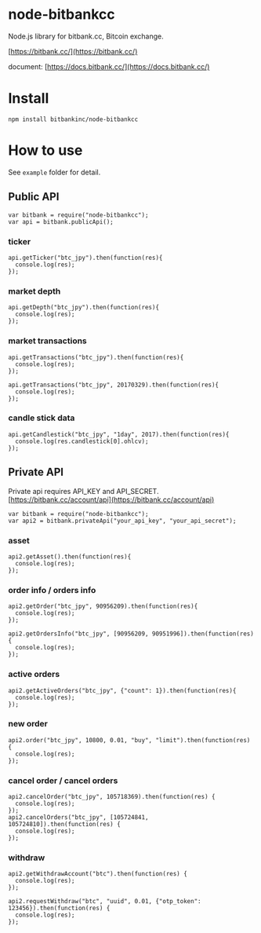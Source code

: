 # node-bitbankcc
Node.js library for bitbank.cc, Bitcoin exchange.

[https://bitbank.cc/](https://bitbank.cc/)

document: [https://docs.bitbank.cc/](https://docs.bitbank.cc/)

# Install
`npm install bitbankinc/node-bitbankcc`

# How to use
See `example` folder for detail.

## Public API
```
var bitbank = require("node-bitbankcc");
var api = bitbank.publicApi();

```

### ticker
```
api.getTicker("btc_jpy").then(function(res){
  console.log(res);
});
```

### market depth
```
api.getDepth("btc_jpy").then(function(res){
  console.log(res);
});
```

### market transactions
```
api.getTransactions("btc_jpy").then(function(res){
  console.log(res);
});

api.getTransactions("btc_jpy", 20170329).then(function(res){
  console.log(res);
});
```

### candle stick data
```
api.getCandlestick("btc_jpy", "1day", 2017).then(function(res){
  console.log(res.candlestick[0].ohlcv);
});
```

## Private API
Private api requires API_KEY and API_SECRET.
[https://bitbank.cc/account/api](https://bitbank.cc/account/api)

```
var bitbank = require("node-bitbankcc");
var api2 = bitbank.privateApi("your_api_key", "your_api_secret");
```

### asset
```
api2.getAsset().then(function(res){
  console.log(res);
});
```

### order info / orders info
```
api2.getOrder("btc_jpy", 90956209).then(function(res){
  console.log(res);
});

api2.getOrdersInfo("btc_jpy", [90956209, 90951996]).then(function(res) {
  console.log(res);
});
```

### active orders
```
api2.getActiveOrders("btc_jpy", {"count": 1}).then(function(res){
  console.log(res);
});
```

### new order
```
api2.order("btc_jpy", 10800, 0.01, "buy", "limit").then(function(res) {
  console.log(res);
});
```

### cancel order / cancel orders
```
api2.cancelOrder("btc_jpy", 105718369).then(function(res) {
  console.log(res);
});
api2.cancelOrders("btc_jpy", [105724841, 105724810]).then(function(res) {
  console.log(res);
});
```

### withdraw
```
api2.getWithdrawAccount("btc").then(function(res) {
  console.log(res);
});

api2.requestWithdraw("btc", "uuid", 0.01, {"otp_token": 123456}).then(function(res) {
  console.log(res);
});
```
